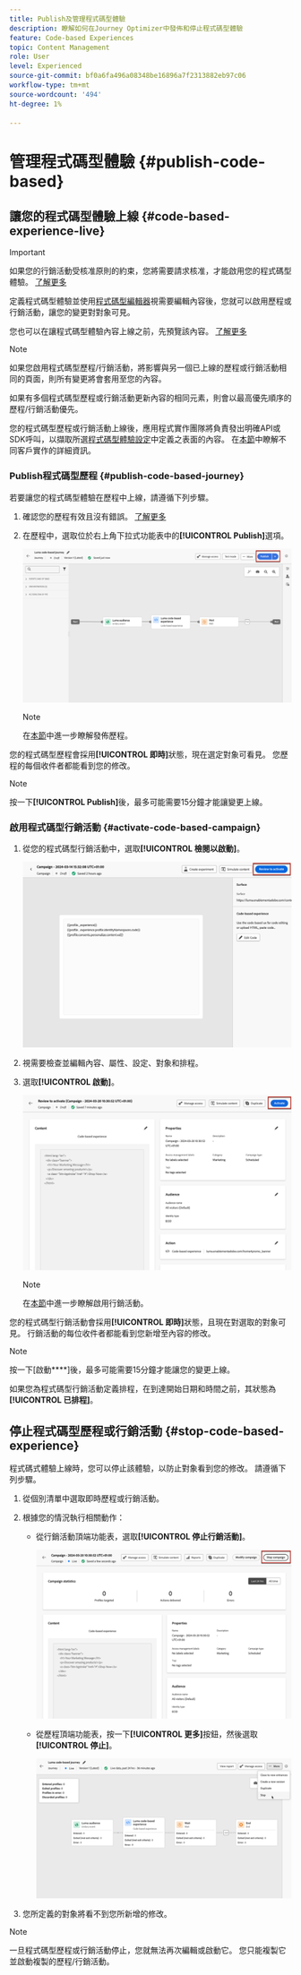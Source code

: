 ```yaml
---
title: Publish及管理程式碼型體驗
description: 瞭解如何在Journey Optimizer中發佈和停止程式碼型體驗
feature: Code-based Experiences
topic: Content Management
role: User
level: Experienced
source-git-commit: bf0a6fa496a08348be16896a7f2313882eb97c06
workflow-type: tm+mt
source-wordcount: '494'
ht-degree: 1%

---
```


# 管理程式碼型體驗 {#publish-code-based}

## 讓您的程式碼型體驗上線 {#code-based-experience-live}

>[!IMPORTANT]
>
> 如果您的行銷活動受核准原則的約束，您將需要請求核准，才能啟用您的程式碼型體驗。 [了解更多](../test-approve/gs-approval.md)

定義程式碼型體驗並使用[程式碼型編輯器](create-code-based.md#edit-code)視需要編輯內容後，您就可以啟用歷程或行銷活動，讓您的變更對對象可見。

您也可以在讓程式碼型體驗內容上線之前，先預覽該內容。 [了解更多](test-code-based.md)

>[!NOTE]
>
>如果您啟用程式碼型歷程/行銷活動，將影響與另一個已上線的歷程或行銷活動相同的頁面，則所有變更將會套用至您的內容。
>
>如果有多個程式碼型歷程或行銷活動更新內容的相同元素，則會以最高優先順序的歷程/行銷活動優先。

您的程式碼型歷程或行銷活動上線後，應用程式實作團隊將負責發出明確API或SDK呼叫，以擷取所選[程式碼型體驗設定](code-based-configuration.md)中定義之表面的內容。 在[本節](code-based-implementation-samples.md)中瞭解不同客戶實作的詳細資訊。

### Publish程式碼型歷程 {#publish-code-based-journey}

若要讓您的程式碼型體驗在歷程中上線，請遵循下列步驟。

1. 確認您的歷程有效且沒有錯誤。 [了解更多](../building-journeys/troubleshooting.md#checking-for-errors-before-testing)

1. 在歷程中，選取位於右上角下拉式功能表中的&#x200B;**[!UICONTROL Publish]**&#x200B;選項。

   ![](assets/code-based-journey-publish.png)

   >[!NOTE]
   >
   >在[本節](../building-journeys/publishing-the-journey.md)中進一步瞭解發佈歷程。

您的程式碼型歷程會採用&#x200B;**[!UICONTROL 即時]**&#x200B;狀態，現在選定對象可看見。 您歷程的每個收件者都能看到您的修改。

>[!NOTE]
>
>按一下&#x200B;**[!UICONTROL Publish]**&#x200B;後，最多可能需要15分鐘才能讓變更上線。

### 啟用程式碼型行銷活動 {#activate-code-based-campaign}

1. 從您的程式碼型行銷活動中，選取&#x200B;**[!UICONTROL 檢閱以啟動]**。

   ![](assets/code-based-campaign-review.png)

1. 視需要檢查並編輯內容、屬性、設定、對象和排程。

1. 選取&#x200B;**[!UICONTROL 啟動]**。

   ![](assets/code-based-campaign-activate.png)

   >[!NOTE]
   >
   >在[本節](../campaigns/review-activate-campaign.md)中進一步瞭解啟用行銷活動。

您的程式碼型行銷活動會採用&#x200B;**[!UICONTROL 即時]**&#x200B;狀態，且現在對選取的對象可見。 行銷活動的每位收件者都能看到您新增至內容的修改。

>[!NOTE]
>
>按一下[啟動&#x200B;****]後，最多可能需要15分鐘才能讓您的變更上線。
>
>如果您為程式碼型行銷活動定義排程，在到達開始日期和時間之前，其狀態為&#x200B;**[!UICONTROL 已排程]**。

## 停止程式碼型歷程或行銷活動 {#stop-code-based-experience}

程式碼式體驗上線時，您可以停止該體驗，以防止對象看到您的修改。 請遵循下列步驟。

1. 從個別清單中選取即時歷程或行銷活動。

1. 根據您的情況執行相關動作：

   * 從行銷活動頂端功能表，選取&#x200B;**[!UICONTROL 停止行銷活動]**。

     ![](assets/code-based-campaign-stop.png)

   * 從歷程頂端功能表，按一下&#x200B;**[!UICONTROL 更多]**&#x200B;按鈕，然後選取&#x200B;**[!UICONTROL 停止]**。

     ![](assets/code-based-journey-stop.png)

1. 您所定義的對象將看不到您所新增的修改。

>[!NOTE]
>
>一旦程式碼型歷程或行銷活動停止，您就無法再次編輯或啟動它。 您只能複製它並啟動複製的歷程/行銷活動。

<!--Reporting TBC

## Check the code-based experience reports {#check-code-based-reports}

Once your code-based experience is live, you can check the **[!UICONTROL Code-based]** tab of the  [Journey report](../reports/journey-global-report-cja.md#web-cja) and [Campaign report](../reports/campaign-global-report-cja.md#web) to compare elements such as the number of experiences delivered to your audience, and the number of engagements with your content.-->

<!--## Code-based reports

You can access code-based journey or campaign reports from the summary screen.

Global reports display events that occurred at least two hours ago and cover events over a selected time period. In comparison, Live reports focus on events that took place within the past 24 hours, with a minimum time interval of two minutes from the event occurrence.

### Code-based live report {#live-report-code-based}

From your campaign **[!UICONTROL Live report]**, the **[!UICONTROL Code-based experience]** tab details the main information relative to your apps or web pages. [Learn more on live report](../reports/campaign-live-report.md)

+++Learn more on the different metrics and widgets available for the Code-based experience report.

The **[!UICONTROL Code-based experience performance]** KPIs detail the main information relative to your visitors' engagement with your code-based experiences, such as:

* **[!UICONTROL Impressions]**: total number of experiences delivered to all users.

* **[!UICONTROL Interactions]**:  total number of engagements with your app/page. This includes any actions taken by the users, such as clicks or any other interactions.

The **[!UICONTROL Code-based experience summary]** graph shows the evolution of your experiences (impressions, unique impressions and interactions) for the last 24 hours.

TBC: The **[!UICONTROL Interactions by element]** table details the main information relative to your visitors' engagement with the various elements on your app/pages.
+++

### Code-based global report {#global-report-code-based}

Code-based campaign global report can be accessed directly from your journey or campaign with the **[!UICONTROL View report]** button. [Learn more on global report](../reports/campaign-global-report-cja.md)

From your Campaign **[!UICONTROL Global report]**, the **[!UICONTROL Code-based experience]** tab details the main information relative to your apps or web pages.

![](assets/code-based-campaign-global-report.png)

Add image TBC

+++Learn more on the different metrics and widgets available for the Code-based experience report.

The **[!UICONTROL Code-based experience performance]** KPIs detail the main information relative to your visitors' engagement with your experiences, such as:

* **[!UICONTROL Unique impressions]**: number of unique users to whom the experience was delivered.

* **[!UICONTROL Impressions]**: total number of experiences delivered to all users.

* **[!UICONTROL Interactions]**: percentage of engagements with your app/page. This includes any actions taken by the users, such as clicks or any other interactions.

The **[!UICONTROL Code-based experience summary]** graph shows the evolution of your experiences (unique impressions, impressions and interactions) for the concerned period.

TBC: The **[!UICONTROL Interactions by element]** table details the main information relative to your visitors' engagement with the various elements on your apps/pages.
+++

-->

